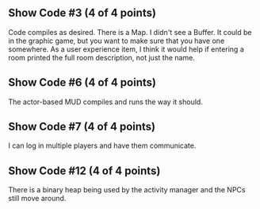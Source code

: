 ## Show Code #3 (4 of 4 points)

Code compiles as desired. There is a Map. I didn't see a Buffer. It could be in the graphic game, but you want to
make sure that you have one somewhere. As a user experience item, I think it would help if entering a room printed
the full room description, not just the name.

## Show Code #6 (4 of 4 points)

The actor-based MUD compiles and runs the way it should.

## Show Code #7 (4 of 4 points)

I can log in multiple players and have them communicate.

## Show Code #12 (4 of 4 points)

There is a binary heap being used by the activity manager and the NPCs still move around.
